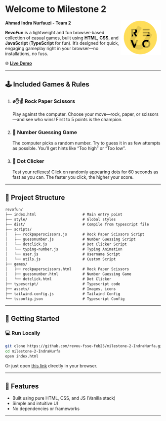 # Welcome to Milestone 2

<img align="right" width="130px" src="assets/logo/revou.png">

**Ahmad Indra Nurfauzi - Team 2**

**RevoFun** is a lightweight and fun browser-based collection of casual games, built using **HTML**, **CSS**, and **JavaScript** (**TypeScript** for fun). It’s designed for quick, engaging gameplay right in your browser—no installations, no fuss.

🌐 [**Live Demo**](https://revou-fsse-feb25.github.io/milestone-2-IndraNurfa/)

---

## 🕹️ Included Games & Rules

1. ### ✊✋✌️ Rock Paper Scissors  
   Play against the computer. Choose your move—rock, paper, or scissors—and see who wins! First to 5 points is the champion.

2. ### 🔢 Number Guessing Game  
   The computer picks a random number. Try to guess it in as few attempts as possible. You’ll get hints like “Too high” or “Too low”.

3. ### 🎯 Dot Clicker  
   Test your reflexes! Click on randomly appearing dots for 60 seconds as fast as you can. The faster you click, the higher your score.

---

## 📁 Project Structure
```
revofun/
├── index.html                     # Main entry point
├── style/                         # Global styles
├── dist/                          # Compile from typescript file
├── scripts/
│   ├── rockpaperscissors.js       # Rock Paper Scissors Script
│   ├── guessnumber.js             # Number Guessing Script
│   └── dotclick.js                # Dot Clicker Script
│   └── typing-number.js           # Typing Animation 
│   └── user.js                    # Username Script
│   └── utils.js                   # Custom Script
├── games/
│   ├── rockpaperscissors.html     # Rock Paper Scissors
│   ├── guessnumber.html           # Number Guessing Game
│   └── dotclick.html              # Dot Clicker
├── typescript/                    # Typescript code
├── assets/                        # Images, icons
├── tailwind.config.js             # Tailwind Config
└── tsconfig.json                  # Typescript Config
```
---

## 🚀 Getting Started

### 💻 Run Locally

```bash
git clone https://github.com/revou-fsse-feb25/milestone-2-IndraNurfa.git
cd milestone-2-IndraNurfa
open index.html
```

Or just open [this link](https://revou-fsse-feb25.github.io/milestone-2-IndraNurfa/) directly in your browser.

---

## 🌟 Features

- Built using pure HTML, CSS, and JS (Vanilla stack)
- Simple and intuitive UI
- No dependencies or frameworks

---